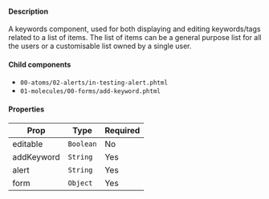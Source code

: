 #### Description

A keywords component, used for both displaying and editing keywords/tags related to a list of items. The list of items can be a general purpose list for all the users or a customisable list owned by a single user.

#### Child components

- `00-atoms/02-alerts/in-testing-alert.phtml`
- `01-molecules/00-forms/add-keyword.phtml`

#### Properties

| Prop       | Type      | Required |
| ---------- | --------- | -------- |
| editable   | `Boolean` | No       |
| addKeyword | `String`  | Yes      |
| alert      | `String`  | Yes      |
| form       | `Object`  | Yes      |
